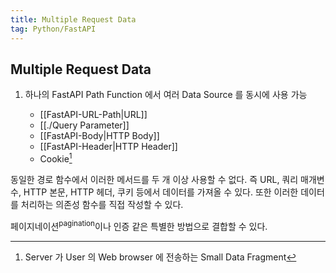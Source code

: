 ```yaml
---
title: Multiple Request Data
tag: Python/FastAPI
---
```


## Multiple Request Data

1. 하나의 FastAPI Path Function 에서 여러 Data Source 를 동시에 사용 가능

   - [[FastAPI-URL-Path|URL]]
   - [[./Query Parameter]]
   - [[FastAPI-Body|HTTP Body]]
   - [[FastAPI-Header|HTTP Header]]
   - Cookie[^1]

동일한 경로 함수에서 이러한 메서드를 두 개 이상 사용할 수 없다. 즉 URL, 쿼리 매개변수, HTTP 본문, HTTP 헤더, 쿠키 등에서 데이터를 가져올 수 있다. 또한 이러한 데이터를 처리하는 의존성 함수를 직접 작성할 수 있다.

페이지네이션<sup>pagination</sup>이나 인증 같은 특별한 방법으로 결합할 수 있다.

[^1]: Server 가 User 의 Web browser 에 전송하는 Small Data Fragment
